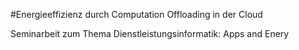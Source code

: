 #Energieeffizienz durch Computation Offloading in der Cloud

Seminarbeit zum Thema Dienstleistungsinformatik: Apps and Enery